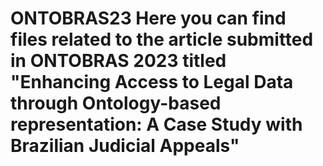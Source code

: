 # ONTOBRAS23 Here you can find files related to the article submitted in ONTOBRAS 2023 titled "Enhancing Access to Legal Data through Ontology-based representation: A Case Study with Brazilian Judicial Appeals"
